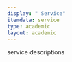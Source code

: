 ```yaml
---
display: " Service"
itemdata: service
type: academic
layout: academic
---
```


service descriptions
